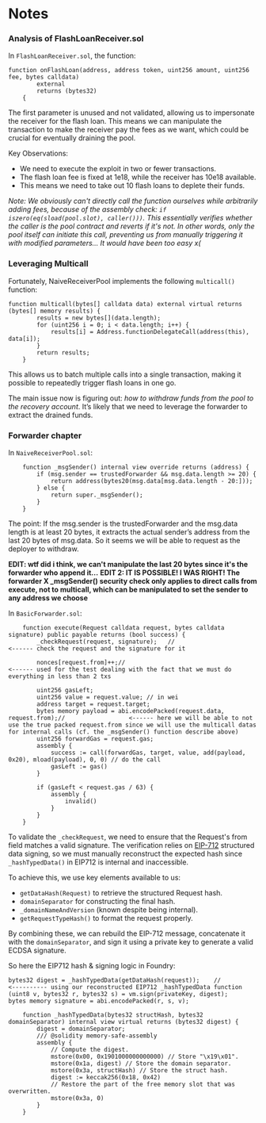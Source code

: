 # Notes

### Analysis of FlashLoanReceiver.sol  

In `FlashLoanReceiver.sol`, the function:  

```solidity
function onFlashLoan(address, address token, uint256 amount, uint256 fee, bytes calldata)
        external
        returns (bytes32)
    {
```
The first parameter is unused and not validated, allowing us to impersonate the receiver for the flash loan. This means we can manipulate the transaction to make the receiver pay the fees as we want, which could be crucial for eventually draining the pool.  

Key Observations:

- We need to execute the exploit in two or fewer transactions.  
- The flash loan fee is fixed at 1e18, while the receiver has 10e18 available.  
- This means we need to take out 10 flash loans to deplete their funds.  

_Note: We obviously can't directly call the function ourselves while arbitrarily adding fees, because of the assembly check: `if iszero(eq(sload(pool.slot), caller()))`. This essentially verifies whether the caller is the pool contract and reverts if it's not. In other words, only the pool itself can initiate this call, preventing us from manually triggering it with modified parameters... It would have been too easy x(_

### Leveraging Multicall 

Fortunately, NaiveReceiverPool implements the following `multicall()` function:  

```solidity
function multicall(bytes[] calldata data) external virtual returns (bytes[] memory results) {
        results = new bytes[](data.length);
        for (uint256 i = 0; i < data.length; i++) {
            results[i] = Address.functionDelegateCall(address(this), data[i]);
        }
        return results;
    }
```
This allows us to batch multiple calls into a single transaction, making it possible to repeatedly trigger flash loans in one go.  

The main issue now is figuring out: _how to withdraw funds from the pool to the recovery account_. 
It’s likely that we need to leverage the forwarder to extract the drained funds.  

### Forwarder chapter

In `NaiveReceiverPool.sol`:
```solidity
    function _msgSender() internal view override returns (address) {
        if (msg.sender == trustedForwarder && msg.data.length >= 20) {
            return address(bytes20(msg.data[msg.data.length - 20:]));
        } else {
            return super._msgSender();
        }
    }
```

The point:
If the msg.sender is the trustedForwarder and the msg.data length is at least 20 bytes, it extracts the actual sender’s address from the last 20 bytes of msg.data.
So it seems we will be able to request as the deployer to withdraw.

**EDIT: wtf did i think, we can't manipulate the last 20 bytes since it's the forwarder who append it...**
**EDIT 2: IT IS POSSIBLE! I WAS RIGHT! The forwarder X _msgSender() security check only applies to direct calls from execute, not to multicall, which can be manipulated to set the sender to any address we choose**

In `BasicForwarder.sol`:

```solidity
    function execute(Request calldata request, bytes calldata signature) public payable returns (bool success) {
        _checkRequest(request, signature);   //                                                 <------ check the request and the signature for it

        nonces[request.from]++;//                                                               <------ used for the test dealing with the fact that we must do everything in less than 2 txs

        uint256 gasLeft;
        uint256 value = request.value; // in wei
        address target = request.target;
        bytes memory payload = abi.encodePacked(request.data, request.from);//                  <------ here we will be able to not use the true packed request.from since we will use the multicall datas for internal calls (cf. the _msgSender() function describe above)
        uint256 forwardGas = request.gas;
        assembly {
            success := call(forwardGas, target, value, add(payload, 0x20), mload(payload), 0, 0) // do the call
            gasLeft := gas()
        }

        if (gasLeft < request.gas / 63) {
            assembly {
                invalid()
            }
        }
    }
```

To validate the `_checkRequest`, we need to ensure that the Request's from field matches a valid signature. The verification relies on [EIP-712](https://eips.ethereum.org/EIPS/eip-712#definition-of-hashstruct) structured data signing, so we must manually reconstruct the expected hash since `_hashTypedData()` in EIP712 is internal and inaccessible.

To achieve this, we use key elements available to us:  
- `getDataHash(Request)` to retrieve the structured Request hash.  
- `domainSeparator` for constructing the final hash.  
- `_domainNameAndVersion` (known despite being internal).  
- `getRequestTypeHash()` to format the request properly.  

By combining these, we can rebuild the EIP-712 message, concatenate it with the `domainSeparator`, and sign it using a private key to generate a valid ECDSA signature. 

So here the EIP712 hash & signing logic in Foundry:

```solidity
bytes32 digest = _hashTypedData(getDataHash(request));    //                 <---------- using our reconstructed EIP712 _hashTypedData function
(uint8 v, bytes32 r, bytes32 s) = vm.sign(privateKey, digest);
bytes memory signature = abi.encodePacked(r, s, v);
```

```solidity
    function _hashTypedData(bytes32 structHash, bytes32 domainSeparator) internal view virtual returns (bytes32 digest) {
        digest = domainSeparator;
        /// @solidity memory-safe-assembly
        assembly {
            // Compute the digest.
            mstore(0x00, 0x1901000000000000) // Store "\x19\x01".
            mstore(0x1a, digest) // Store the domain separator.
            mstore(0x3a, structHash) // Store the struct hash.
            digest := keccak256(0x18, 0x42)
            // Restore the part of the free memory slot that was overwritten.
            mstore(0x3a, 0)
        }
    }
```